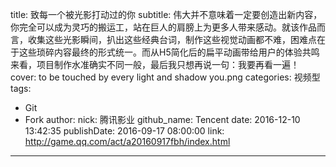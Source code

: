 title: 致每一个被光影打动过的你
subtitle: 伟大并不意味着一定要创造出新内容，你完全可以成为灵巧的搬运工，站在巨人的肩膀上为更多人带来感动。就该作品而言，收集这些光影瞬间，扒出这些经典台词，制作这些视觉动画都不难，困难点在于这些琐碎内容最终的形式统一。而从H5简化后的扁平动画带给用户的体验共鸣来看，项目制作水准确实不同一般，最后我只想再说一句：我要再看一遍！
cover: to be touched by every light and shadow you.png
categories: 视频型
tags:
  - Git
  - Fork
author:
  nick: 腾讯影业
  github_name: Tencent
date: 2016-12-10 13:42:35
publishDate: 2016-09-17 08:00:00
link: http://game.qq.com/act/a20160917fbh/index.html
---

<!-- more -->

